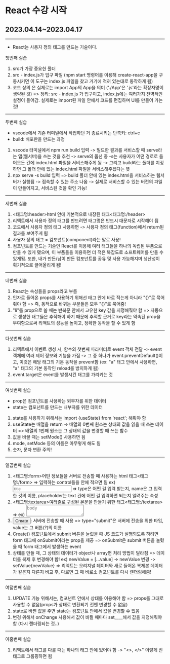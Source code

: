# React 수강 시작

## 2023.04.14~2023.04.17
***
* React는 사용자 정의 태그를 만드는 기술이다.

첫번째 실습
1. src가 가장 중요한 폴더
2. src - index.js가 입구 파일 (npm start 명령어를 이용해 create-react-app을 구동시키면 이 도구는 index.js 파일을 찾고 거기에 적혀 있는대로 동작하게 됨)
3. 코드 상의 <App />은 실제로는 import App의 App을 의미 ('./App'은 '.js'라는 확장자명이 생략된 것)
=> 정리: src - index.js 가 입구이고, index.js에는 여러가지 전역적인 설정이 들어감. 실제로는 import된 파일 안에서 코드를 편집하며 UI를 만들어 가는 것!
***
두번째 실습
* vscode에서 기존 터미널에서 작업하던 거 종료시키는 단축키: ctrl+c
* build: 배포판을 만드는 과정
1. vscode 터미널에서 npm run build 입력 -> 빌드한 결과를 서비스할 때 serve라는 앱(웹서버)을 쓰는 것을 추천 -> serve의 옵션 중 -s는 사용자가 어떤 경로로 들어오든 간에 index.html 파일을 서비스해주게 됨 -> 그리고 build라는 폴더를 지정하면 그 폴더 안에 있는 index.html 파일을 서비스해주겠다는 뜻
2. npx serve -s build 입력 => build 폴더 안에 있는 index.html을 서비스하는 웹서버가 실행됨 -> 접속할 수 있는 주소 나옴 -> 실제로 서비스할 수 있는 버전의 파일이 만들어지고, 서비스된 것을 확인 가능!
***
세번째 실습
1. <태그명:header>html 안에 기본적으로 내장된 태그<태그명:/header>
2. 리액트에서 사용자 정의 태그를 만드려면 태그명은 반드시 대문자로 시작해야 됨
3. 코드에서 사용자 정의 태그 사용하면 -> 사용자 정의 태그(function)에서 return된 결과를 보여주게 됨
4. 사용자 정의 태그 = 컴포넌트(component)라는 말로 사용!
5. 컴포넌트를 만드는 기술인 React를 이용해 여러 태그들을 하나의 독립된 부품으로 만들 수 있게 됐으며, 이 부품들을 이용하면 더 적은 복잡도로 소프트웨어를 만들 수 있게됨. 또한, 내가 만든/남이 만든 컴포넌트를 공유 및 사용 가능해지며 생산성이 획기적으로 끌어올리게 됨!
***
네번째 실습
1. React는 속성들을 props라고 부름
2. 인자로 들어온 props를 사용하기 위해선 태그 안에 바로 적는게 아니라 "{}"로 묶어줘야 함
=> 즉, 동적으로 바뀌는 부분들은 모두 "{}"로 묶어줌!
3. "li"를 prop으로 쓸 때는 반복문 안에서 고유한 key 값을 지정해줘야 함
=> 자동으로 생성한 태그들은 추적해야 하기 때문에 추적할 근거로 key라는 약속된 prop을 부여함으로써 리액트의 성능을 높이고, 정확한 동작을 할 수 있게 함
***
다섯번째 실습
1. 리액트에서 이벤트 생성 시, 함수의 첫번째 파라미터로 event 객체 전달 -> event 객체에 여러 제어 정보와 기능을 가짐 -> 그 중 하나가 event.preventDefault()이고, 이것은 해당 태그의 기본 동작을 prevent함 (ex: "a" 태그 안에서 사용하면, "a" 태그의 기본 동작인 reload를 방지하게 됨)
2. event.target은 event를 발생시킨 태그를 가리키는 것
***
여섯번째 실습
* prop은 컴포넌트를 사용하는 외부자를 위한 데이터
* state는 컴포넌트를 만드는 내부자를 위한 데이터
1. state를 사용하기 위해서는 import {useState} from 'react'; 해줘야 함
2. useState는 배열을 return
=> 배열의 0번째 원소는 상태의 값을 읽을 때 쓰는 데이터
=> 배열의 1번째 원소는 그 상태의 값을 변경할 때 쓰는 함수
3. 값을 바꿀 때는 setMode() 사용하면 됨
4. mode, setMode 등의 이름은 아무렇게 해도 됨
5. 숫자, 문자 변환 주의!
***
일곱번째 실습
1. <태그명:form>어떤 정보들을 서버로 전송할 때 사용하는 html 태그<태그명:/form>
=> 입력하는 control들을 안에 적으면 됨 ex) <input type="text" name="title" placeholder="title"/>
=> type은 어떤 걸 입력 받는지, name은 그 입력한 것의 이름, placeholder는 text 칸에 어떤 걸 입력하면 되는지 알려주는 속성
2. <태그명:textarea>여러줄로 구성된 본문을 만들기 위한 태그<태그명:/textarea>
=> ex) <textarea name="body" placeholder="body"></textarea>
3. <input type="submit" value="Create"/>: 서버에 전송할 때 사용
=> type="submit"은 서버에 전송을 위한 타입, value는 그 버튼(?)의 이름
4. Create() 컴포넌트에서 submit 버튼을 눌렀을 때 JS 코드가 실행되도록 하려면 form 태그에 onSubmit이라는 prop을 제공
=> onSubmit은 submit 버튼을 눌렀을 때 form 태그에서 발생하는 event
5. 상태를 만들 때, 그 상태의 데이터가 object나 array면 처리 방법이 달라짐
=> 데이터를 복제 후 변경해야 함! ex) newValue = [...value] -> newValue 변경 -> setValue{newValue}
=> 리액트는 오리지널 데이터와 새로 들어온 복제본 데이터가 같은지 다른지 비교 후, 다르면 그 때 비로소 컴포넌트를 다시 렌더링해줌!
***
여덟번째 실습
1. UPDATE 기능 위해서는, 컴포넌트 안에서 상태를 이용해야 함 => props를 그대로 사용할 수 없음(props가 상태로 변환되기 전엔 변경할 수 없음)
2. state로 바뀐 값을 주면 state는 컴포넌트 안에서 값을 변경할 수 있음
3. 변경 위해서 onChange 사용해서 값이 바뀔 때마다 set____해서 값을 지정해줘야 함 (다시 렌더링되는 것..)
***
아홉번째 실습
1. 리액트에서 태그를 다룰 때는 하나의 태그 안에 있어야 함 -> "<>, </>" 이렇게 빈 태그로 그룹핑하면 됨
